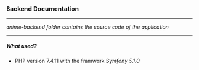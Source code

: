 ### Backend Documentation
------

_anime-backend folder contains the source code of the application_

----

##### What used? 
- PHP version 7.4.11 with the framwork _Symfony 5.1.0_

 